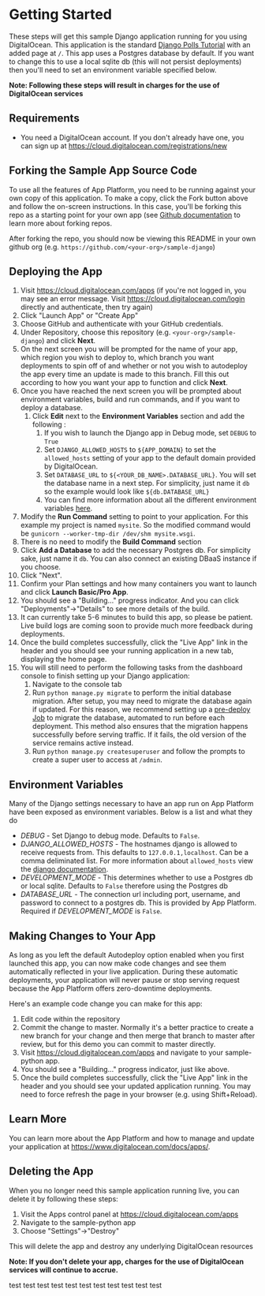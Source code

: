 # Getting Started #

These steps will get this sample Django application running for you using DigitalOcean.
This application is the standard [Django Polls Tutorial](https://docs.djangoproject.com/en/3.1/intro/tutorial01/) with an added page at `/`.
This app uses a Postgres database by default. If you want to change this to use 
a local sqlite db (this will not persist deployments) then you'll need to set
an environment variable specified below.

**Note: Following these steps will result in charges for the use of DigitalOcean services**

## Requirements

* You need a DigitalOcean account. If you don't already have one, you can sign up at https://cloud.digitalocean.com/registrations/new
    
## Forking the Sample App Source Code

To use all the features of App Platform, you need to be running against your own copy of this application. To make a copy, click the Fork button above and follow the on-screen instructions. In this case, you'll be forking this repo as a starting point for your own app (see [Github documentation](https://docs.github.com/en/github/getting-started-with-github/fork-a-repo) to learn more about forking repos.

After forking the repo, you should now be viewing this README in your own github org (e.g. `https://github.com/<your-org>/sample-django`)

## Deploying the App ##

1. Visit https://cloud.digitalocean.com/apps (if you're not logged in, you may see an error message. Visit https://cloud.digitalocean.com/login directly and authenticate, then try again)
1. Click "Launch App" or "Create App"
1. Choose GitHub and authenticate with your GitHub credentials.
1. Under Repository, choose this repository (e.g. `<your-org>/sample-django`) and click **Next**.
1. On the next screen you will be prompted for the name of your app, which region you wish to deploy to, which branch you want deployments to spin off of and whether or not you wish to autodeploy the app every time an update is made to this branch. Fill this out according to how you want your app to function and click **Next**.
1. Once you have reached the next screen you will be prompted about environment variables, build and run commands, and if you want to deploy a database. 
    1. Click **Edit** next to the **Environment Variables** section and add the following :
        1. If you wish to launch the Django app in Debug mode, set `DEBUG` to `True`
        1. Set `DJANGO_ALLOWED_HOSTS` to `${APP_DOMAIN}` to set the `allowed_hosts` setting of your app to the default domain provided by DigitalOcean.
        1. Set `DATABASE_URL` to `${<YOUR_DB_NAME>.DATABASE_URL}`. You will set the database name in a next step. For simplicity, just name it `db` so the example would look like `${db.DATABASE_URL}`
        1. You can find more information about all the different environment variables [here](#environment-variables).
1. Modify the **Run Command** setting to point to your application. For this example my project is named `mysite`. So the modified command would be `gunicorn --worker-tmp-dir /dev/shm mysite.wsgi`. 
1. There is no need to modify the **Build Command** section
1. Click **Add a Database** to add the necessary Postgres db. For simplicity sake, just name it `db`. You can also connect an existing DBaaS instance if you choose. 
1. Click "Next".
1. Confirm your Plan settings and how many containers you want to launch and click **Launch Basic/Pro App**.
1. You should see a "Building..." progress indicator. And you can click "Deployments"→"Details" to see more details of the build.
1. It can currently take 5-6 minutes to build this app, so please be patient. Live build logs are coming soon to provide much more feedback during deployments.
1. Once the build completes successfully, click the "Live App" link in the header and you should see your running application in a new tab, displaying the home page.
1. You will still need to perform the following tasks from the dashboard console to finish setting up your Django application:
    1. Navigate to the console tab
    1. Run `python manage.py migrate` to perform the initial database migration. After setup, you may need to migrate the database again if updated. For this reason, we recommend setting up a [pre-deploy Job](https://docs.digitalocean.com/products/app-platform/how-to/manage-jobs/) to migrate the database, automated to run before each deployment. This method also ensures that the migration happens successfully before serving traffic. If it fails, the old version of the service remains active instead.
    1. Run `python manage.py createsuperuser` and follow the prompts to create a super user to access at `/admin`.

## Environment Variables ##
Many of the Django settings necessary to have an app run on App Platform have been exposed as environment variables. Below 
is a list and what they do

* *DEBUG* - Set Django to debug mode. Defaults to `False`.
* *DJANGO_ALLOWED_HOSTS* - The hostnames django is allowed to receive requests from. This defaults to `127.0.0.1,localhost`. Can be a comma deliminated list. For more information about `allowed_hosts` view the [django documentation](https://docs.djangoproject.com/en/3.1/ref/settings/#allowed-hosts).
* *DEVELOPMENT_MODE* - This determines whether to use a Postgres db or local sqlite. Defaults to `False` therefore using the Postgres db
* *DATABASE_URL* - The connection url including port, username, and password to connect to a postgres db. This is provided by App Platform. Required if *DEVELOPMENT_MODE* is `False`.

## Making Changes to Your App ##

As long as you left the default Autodeploy option enabled when you first launched this app, you can now make code changes and see them automatically reflected in your live application. During these automatic deployments, your application will never pause or stop serving request because the App Platform offers zero-downtime deployments.

Here's an example code change you can make for this app:
1. Edit code within the repository
1. Commit the change to master. Normally it's a better practice to create a new branch for your change and then merge that branch to master after review, but for this demo you can commit to master directly.
1. Visit https://cloud.digitalocean.com/apps and navigate to your sample-python app.
1. You should see a "Building..." progress indicator, just like above.
1. Once the build completes successfully, click the "Live App" link in the header and you should see your updated application running. You may need to force refresh the page in your browser (e.g. using Shift+Reload).

## Learn More ##

You can learn more about the App Platform and how to manage and update your application at https://www.digitalocean.com/docs/apps/.


## Deleting the App #

When you no longer need this sample application running live, you can delete it by following these steps:
1. Visit the Apps control panel at https://cloud.digitalocean.com/apps
1. Navigate to the sample-python app
1. Choose "Settings"->"Destroy"

This will delete the app and destroy any underlying DigitalOcean resources

**Note: If you don't delete your app, charges for the use of DigitalOcean services will continue to accrue.**

test test test
test test test test
test test test
test
